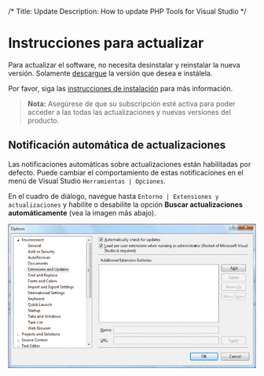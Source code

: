 /*
Title: Update
Description: How to update PHP Tools for Visual Studio
*/

# Instrucciones para actualizar

Para actualizar el software, no necesita desinstalar y reinstalar la nueva versión. Solamente [descargue](https://www.devsense.com/es/download) la versión que desea e instálela.

Por favor, siga las [instrucciones de instalación](https://docs.devsense.com/es/vs/installation) para más información.

> **Nota:** Asegúrese de que su subscripción esté activa para poder acceder a las todas las actualizaciones y nuevas versiones del producto.


## Notificación automática de actualizaciones

Las notificaciones automáticas sobre actualizaciones están habilitadas por defecto. Puede cambiar el comportamiento de estas notificaciones en el menú de Visual Studio `Herramientas | Opciones`. 

En el cuadro de diálogo, navegue hasta `Entorno | Extensiones y actualizaciones` y habilite o desabilite la opción **Buscar actualizaciones automáticamente** (vea la imagen más abajo).

![Automatically check for updates](imgs/update-notifications-settings.png)
